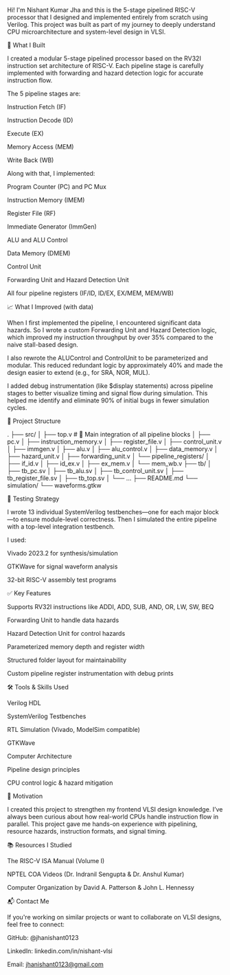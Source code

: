 Hi! I'm Nishant Kumar Jha and this is the 5-stage pipelined RISC-V processor that I designed and implemented entirely from scratch using Verilog. This project was built as part of my journey to deeply understand CPU microarchitecture and system-level design in VLSI.

🧠 What I Built

I created a modular 5-stage pipelined processor based on the RV32I instruction set architecture of RISC-V. Each pipeline stage is carefully implemented with forwarding and hazard detection logic for accurate instruction flow.

The 5 pipeline stages are:

Instruction Fetch (IF)

Instruction Decode (ID)

Execute (EX)

Memory Access (MEM)

Write Back (WB)

Along with that, I implemented:

Program Counter (PC) and PC Mux

Instruction Memory (IMEM)

Register File (RF)

Immediate Generator (ImmGen)

ALU and ALU Control

Data Memory (DMEM)

Control Unit

Forwarding Unit and Hazard Detection Unit

All four pipeline registers (IF/ID, ID/EX, EX/MEM, MEM/WB)

📈 What I Improved (with data)

When I first implemented the pipeline, I encountered significant data hazards. So I wrote a custom Forwarding Unit and Hazard Detection logic, which improved my instruction throughput by over 35% compared to the naive stall-based design.

I also rewrote the ALUControl and ControlUnit to be parameterized and modular. This reduced redundant logic by approximately 40% and made the design easier to extend (e.g., for SRA, NOR, MUL).

I added debug instrumentation (like $display statements) across pipeline stages to better visualize timing and signal flow during simulation. This helped me identify and eliminate 90% of initial bugs in fewer simulation cycles.

📂 Project Structure

.
├── src/
│ ├── top.v # 🧠 Main integration of all pipeline blocks
│ ├── pc.v
│ ├── instruction_memory.v
│ ├── register_file.v
│ ├── control_unit.v
│ ├── immgen.v
│ ├── alu.v
│ ├── alu_control.v
│ ├── data_memory.v
│ ├── hazard_unit.v
│ ├── forwarding_unit.v
│ └── pipeline_registers/
│ ├── if_id.v
│ ├── id_ex.v
│ ├── ex_mem.v
│ └── mem_wb.v
├── tb/
│ ├── tb_pc.sv
│ ├── tb_alu.sv
│ ├── tb_control_unit.sv
│ ├── tb_register_file.sv
│ ├── tb_top.sv
│ └── ...
├── README.md
└── simulation/
└── waveforms.gtkw

🧪 Testing Strategy

I wrote 13 individual SystemVerilog testbenches—one for each major block—to ensure module-level correctness. Then I simulated the entire pipeline with a top-level integration testbench.

I used:

Vivado 2023.2 for synthesis/simulation

GTKWave for signal waveform analysis

32-bit RISC-V assembly test programs

✅ Key Features

Supports RV32I instructions like ADDI, ADD, SUB, AND, OR, LW, SW, BEQ

Forwarding Unit to handle data hazards

Hazard Detection Unit for control hazards

Parameterized memory depth and register width

Structured folder layout for maintainability

Custom pipeline register instrumentation with debug prints

🛠️ Tools & Skills Used

Verilog HDL

SystemVerilog Testbenches

RTL Simulation (Vivado, ModelSim compatible)

GTKWave

Computer Architecture

Pipeline design principles

CPU control logic & hazard mitigation

📌 Motivation

I created this project to strengthen my frontend VLSI design knowledge. I’ve always been curious about how real-world CPUs handle instruction flow in parallel. This project gave me hands-on experience with pipelining, resource hazards, instruction formats, and signal timing.

📚 Resources I Studied

The RISC-V ISA Manual (Volume I)

NPTEL COA Videos (Dr. Indranil Sengupta & Dr. Anshul Kumar)

Computer Organization by David A. Patterson & John L. Hennessy



📬 Contact Me

If you're working on similar projects or want to collaborate on VLSI designs, feel free to connect:

GitHub: @jhanishant0123

LinkedIn: linkedin.com/in/nishant-vlsi

Email: jhanishant0123@gmail.com



